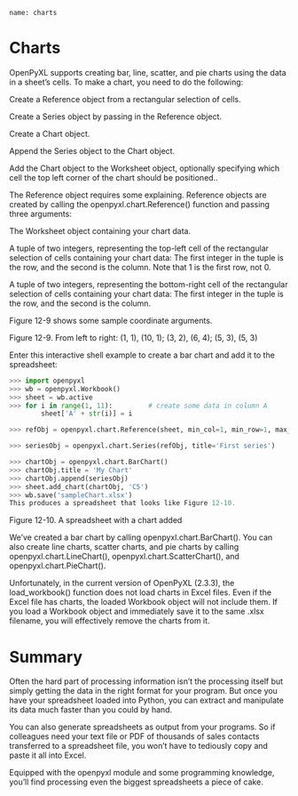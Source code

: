 ```ngMeta
name: charts
```
# Charts
OpenPyXL supports creating bar, line, scatter, and pie charts using the data in a sheet’s cells. To make a chart, you need to do the following:

Create a Reference object from a rectangular selection of cells.

Create a Series object by passing in the Reference object.

Create a Chart object.

Append the Series object to the Chart object.

Add the Chart object to the Worksheet object, optionally specifying which cell the top left corner of the chart should be positioned..

The Reference object requires some explaining. Reference objects are created by calling the openpyxl.chart.Reference() function and passing three arguments:

The Worksheet object containing your chart data.

A tuple of two integers, representing the top-left cell of the rectangular selection of cells containing your chart data: The first integer in the tuple is the row, and the second is the column. Note that 1 is the first row, not 0.

A tuple of two integers, representing the bottom-right cell of the rectangular selection of cells containing your chart data: The first integer in the tuple is the row, and the second is the column.

Figure 12-9 shows some sample coordinate arguments.

<!-- ![image](assets/000047.jpg)
 -->
Figure 12-9. From left to right: (1, 1), (10, 1); (3, 2), (6, 4); (5, 3), (5, 3)

Enter this interactive shell example to create a bar chart and add it to the spreadsheet:

```python
>>> import openpyxl
>>> wb = openpyxl.Workbook()
>>> sheet = wb.active
>>> for i in range(1, 11):         # create some data in column A
        sheet['A' + str(i)] = i

>>> refObj = openpyxl.chart.Reference(sheet, min_col=1, min_row=1, max_col=1, max_row=10)

>>> seriesObj = openpyxl.chart.Series(refObj, title='First series')

>>> chartObj = openpyxl.chart.BarChart()
>>> chartObj.title = 'My Chart'
>>> chartObj.append(seriesObj)
>>> sheet.add_chart(chartObj, 'C5')
>>> wb.save('sampleChart.xlsx')
This produces a spreadsheet that looks like Figure 12-10.
```

<!-- ![image](assets/000028.jpg)
 -->
Figure 12-10. A spreadsheet with a chart added

We’ve created a bar chart by calling openpyxl.chart.BarChart(). You can also create line charts, scatter charts, and pie charts by calling openpyxl.chart.LineChart(), openpyxl.chart.ScatterChart(), and openpyxl.chart.PieChart().

Unfortunately, in the current version of OpenPyXL (2.3.3), the load_workbook() function does not load charts in Excel files. Even if the Excel file has charts, the loaded Workbook object will not include them. If you load a Workbook object and immediately save it to the same .xlsx filename, you will effectively remove the charts from it.

# Summary
Often the hard part of processing information isn’t the processing itself but simply getting the data in the right format for your program. But once you have your spreadsheet loaded into Python, you can extract and manipulate its data much faster than you could by hand.

You can also generate spreadsheets as output from your programs. So if colleagues need your text file or PDF of thousands of sales contacts transferred to a spreadsheet file, you won’t have to tediously copy and paste it all into Excel.

Equipped with the openpyxl module and some programming knowledge, you’ll find processing even the biggest spreadsheets a piece of cake.